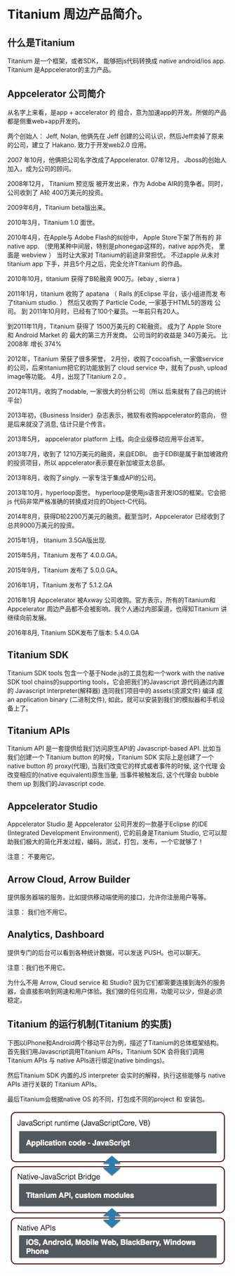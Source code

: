 # Titanium 周边产品简介。

## 什么是Titanium

Titanium 是一个框架，或者SDK， 能够把js代码转换成 native android/ios app.
Titanium 是Appcelerator的主力产品。

## Appcelerator 公司简介

从名字上来看，是app + accelerator 的 组合，意为加速app的开发。所做的产品
都是侧重web+app开发的。

两个创始人： Jeff, Nolan, 他俩先在 Jeff 创建的公司认识，然后Jeff卖掉了原来
的公司，建立了 Hakano.  致力于开发web2.0 应用。

2007 年10月，他俩把公司名字改成了Appcelerator.  07年12月， Jboss的创始人
加入，成为公司的顾问。

2008年12月， Titanium 预览版 被开发出来，作为 Adobe AIR的竞争者。同时，
公司收到了 A轮 400万美元的投资。

2009年6月，Titanium beta版出来。

2010年3月，Titanium 1.0 面世。

2010年4月，在Apple与 Adobe Flash的纠纷中， Apple Store下架了所有的 非
native app. （使用某种中间层，特别是phonegap这样的，native app外壳，
里面是 webview ）  当时让大家对 Titanium的前途非常担忧。 不过apple
从未对 titanium app 下手，并且5个月之后，完全允许Titanium 的作品。

2010年10月，titanium 获得了B轮融资 900万。(ebay , sierra )

2011年1月，titanium 收购了 apatana （ Rails 的Eclipse 平台，该小组进而发
布了titanium studio.  ） 然后又收购了 Particle Code, 一家基于HTML5的游戏
公司。 到 2011年10月时，已经有了100个雇员。一年前只有20人。

到2011年11月，Titanium 获得了 1500万美元的 C轮融资。 成为了 Apple Store
和 Android Market 的 最大的第三方开发商。 公司当时的收益是 340万美元。
比2008年 增长  374%

2012年，Titanium 荣获了很多荣誉， 2月份，收购了cocoafish, 一家做service
的公司，后来titanium把它的功能放到了 cloud service 中，就有了push,
upload image等功能。 4月，出现了Titanium 2.0 。

2012年11月。收购了nodable, 一家很大的分析公司（所以 后来就有了自己的统计
平台）

2013年初，《Business Insider》杂志表示，微软有收购appcelerator的意向，
但是后来就没了消息, 估计只是个传言。

2013年5月， appcelerator platform 上线。向企业级移动应用平台进军。

2013年7月，收到了 1210万美元的融资，来自EDBI。 由于EDBI是属于新加坡政府
的投资项目，所以 appcelerator表示要在新加坡亚太总部。

2013年8月，收购了singly. 一家专注于集成API的公司。

2013年10月，hyperloop面世。 hyperloop是使用js语言开发IOS的框架。它会把js
代码非常严格准确的转换成对应的Object-C代码。

2014年8月，获得D轮2200万美元的融资。截至当时，Appcelerator 已经收到了总共9000万美元的投资。

2015年1月， titanium 3.5GA版出现.

2015年5月，Titanium 发布了 4.0.0.GA。

2015年9月，Titanium 发布了 5.0.0.GA。

2016年1月，Titanium 发布了 5.1.2.GA

2016年1月 Appcelerator 被Axway 公司收购。官方表示，所有的Titanium和
Appcelerator 周边产品都不会被影响。我个人通过内部渠道，也得知Titanium
讲继续向前发展。

2016年8月, Titanium SDK发布了版本: 5.4.0.GA

## Titanium SDK

Titanium SDK tools 包含一个基于Node.js的工具包和一个work with the native
SDK tool chains的supporting tools，它会把我们的Javascript 源代码通过内置
的 Javascript interpreter(解释器) 连同我们项目中的 assets(资源文件) 编译
成 an application binary (二进制文件), 如此，就可以安装到我们的模拟器和手机设备上了。

## Titanium APIs

Titanium API 是一套提供给我们访问原生API的 Javascript-based API. 比如当
我们创建一个 Titanium button 的时候，Titanium SDK 实际上是创建了一个
native button 的 proxy(代理), 当我们改变它的样式或者事件的时候, 这个代理
会改变相应的(native equivalent)原生当量, 当事件被触发后, 这个代理会
bubble them up 到我们的Javascript code.

## Appcelerator Studio

Appcelerator Studio 是 Appcelerator 公司开发的一款基于Eclipse 的IDE
(Integrated Development Environment), 它的前身是Titanium Studio,
它可以帮助我们极大的简化开发过程，编码，测试，打包，发布，一个它就够了！

注意： 不要用它。

## Arrow Cloud, Arrow Builder

提供服务器端的服务。比如提供移动端使用的接口，允许你注册用户等等。

注意： 我们也不用它。

## Analytics, Dashboard

提供专门的后台可以看到各种统计数据，可以发送 PUSH。也可以聊天。

注意：我们也不用它。

为什么不用 Arrow, Cloud service 和 Studio? 因为它们都需要连接到海外的服务
器，会直接影响到网速和用户体验。我们做的任何应用，功能可以少，但是必须
稳定。

## Titanium 的运行机制(Titanium 的实质)

下图以iPhone和Android两个移动平台为例，描述了Titanium的总体框架结构。
首先我们用Javascript调用Titanium APIs，Titanium SDK 会将我们调用Titanium APIs
与 native APIs进行绑定(native bindings)。

然后Titanium SDK 内置的JS
interpreter 会实时的解释，执行这些能够与 native APIs 进行关联的 Titanium APIs。

最后Titanium会根据native OS 的不同，打包成不同的project 和 安装包。

![Titanium](/images/titanium_sdk_architecture.png)


